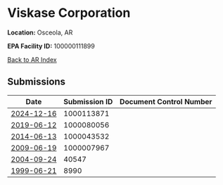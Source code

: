 # Viskase Corporation

**Location:** Osceola, AR

**EPA Facility ID:** 100000111899

[Back to AR Index](../../index.md)

## Submissions

| Date | Submission ID | Document Control Number |
|------|--------------|-------------------------|
| [2024-12-16](submissions/1000113871.md) | 1000113871 |  |
| [2019-06-12](submissions/1000080056.md) | 1000080056 |  |
| [2014-06-13](submissions/1000043532.md) | 1000043532 |  |
| [2009-06-19](submissions/1000007967.md) | 1000007967 |  |
| [2004-09-24](submissions/40547.md) | 40547 |  |
| [1999-06-21](submissions/8990.md) | 8990 |  |
